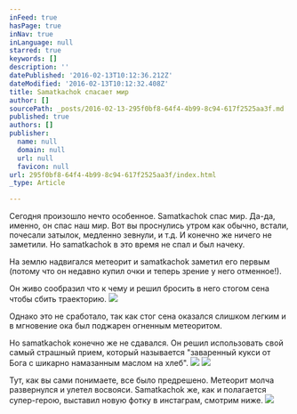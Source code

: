 ```yaml
---
inFeed: true
hasPage: true
inNav: true
inLanguage: null
starred: true
keywords: []
description: ''
datePublished: '2016-02-13T10:12:36.212Z'
dateModified: '2016-02-13T10:12:32.408Z'
title: Samatkachok спасает мир
author: []
sourcePath: _posts/2016-02-13-295f0bf8-64f4-4b99-8c94-617f2525aa3f.md
published: true
authors: []
publisher:
  name: null
  domain: null
  url: null
  favicon: null
url: 295f0bf8-64f4-4b99-8c94-617f2525aa3f/index.html
_type: Article

---
```

Сегодня произошло нечто особенное. Samatkachok спас мир. Да-да, именно, он спас наш мир. Вот вы проснулись утром как обычно, встали, почесали затылок, медленно зевнули, и т.д. И конечно же ничего не заметили. Но samatkachok в это время не спал и был начеку. 

На землю надвигался метеорит и samatkachok заметил его первым (потому что он недавно купил очки и теперь зрение у него отменное!). 

Он живо сообразил что к чему и решил бросить в него стогом сена чтобы сбить траекторию.
![](https://the-grid-user-content.s3-us-west-2.amazonaws.com/89cdf9b6-95b3-4059-bc11-a2fcfad0b86e.jpg)

Однако это не сработало, так как стог сена оказался слишком легким и в мгновение ока был поджарен огненным метеоритом. 

Но samatkachok конечно же не сдавался. Он решил использовать свой самый страшный прием, который называется "заваренный кукси от Бога с шикарно намазанным маслом на хлеб". ![](https://the-grid-user-content.s3-us-west-2.amazonaws.com/0e989f3e-42dd-4129-8c39-20749f988d04.jpg)
![](https://the-grid-user-content.s3-us-west-2.amazonaws.com/28c0f9ec-fa26-4f0d-8274-844e0ae473a1.jpg)

Тут, как вы сами понимаете, все было предрешено. Метеорит молча развернулся и улетел восвояси. Samatkachok же, как и полагается супер-герою, выставил новую фотку в инстаграм, смотрим ниже. ![](https://the-grid-user-content.s3-us-west-2.amazonaws.com/d40c81a9-213f-4257-8f52-ccf0d00ad203.jpg)